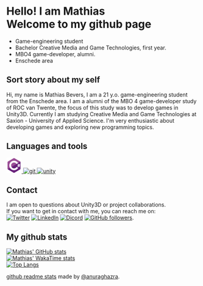 # Hello! I am Mathias <br/> Welcome to my github page
- Game-engineering student
- Bachelor Creative Media and Game Technologies, first year.
- MBO4 game-developer, alumni.
- Enschede area


## Sort story about my self
Hi, my name is Mathias Bevers, I am a 21 y.o. game-engineering student from the Enschede area. I am a alumni of the MBO 4 game-developer study of ROC van Twente, the focus of this study was to develop games in Unity3D. Currently I am studying Creative Media and Game Technologies at Saxion - University of Applied Science. I'm very enthusiastic about developing games and exploring new programming topics.

## Languages and tools
<p align="left"> <a href="https://www.w3schools.com/cs/" target="_blank"> <img src="https://raw.githubusercontent.com/devicons/devicon/master/icons/csharp/csharp-original.svg" alt="csharp" width="40" height="40"/> </a> <a href="https://git-scm.com/" target="_blank"> <img src="https://www.vectorlogo.zone/logos/git-scm/git-scm-icon.svg" alt="git" width="40" height="40"/> </a> <a href="https://unity.com/" target="_blank"> <img src="https://www.vectorlogo.zone/logos/unity3d/unity3d-icon.svg" alt="unity" width="40" height="40"/> </a> </p>

## Contact
I am open to questions about Unity3D or project collaborations.<br/>
If you want to get in contact with me, you can reach me on:<br/>
[![Twitter](https://img.shields.io/badge/Twitter-%40mathiasbevers-white?style=flat&logo=twitter&labelColor=7fff00)](https://twitter.com/mathiasbevers)
[![LinkedIn](https://img.shields.io/badge/LinkedIn-/mathiasbevers-white?style=flat&logo=LinkedIn&labelColor=7fff00&logoColor=0e76a8)](https://www.linkedin.com/mathiasbevers)
[![Dicord](https://img.shields.io/badge/Discord-%40Mongar23%234578-white?style=flat&logo=discord&labelColor=7fff00)](https://discordapp.com/users/352517116139798528)
[![GitHub followers](https://img.shields.io/github/followers/Mongar23.svg?style=social&label=Follow&maxAge=2592000)](https://github.com/Mongar23?tab=followers).

## My github stats
[![Mathias' GitHub stats](https://github-readme-stats.vercel.app/api?username=Mongar23&theme=chartreuse-dark&show_icons=true&count_private=true)](https://github.com/anuraghazra/github-readme-stats)<br/>
[![Mathias' WakaTime stats](https://github-readme-stats.vercel.app/api/wakatime?username=Mongar23&theme=chartreuse-dark&layout=compact)](https://github.com/anuraghazra/github-readme-stats)<br/>
[![Top Langs](https://github-readme-stats.vercel.app/api/top-langs/?username=Mongar23&theme=chartreuse-dark&layout=compact&hide=shaderlab,hlsl)](https://github.com/anuraghazra/github-readme-stats)

[github readme stats](https://github.com/anuraghazra/github-readme-stats) made by [@anuraghazra](https://github.com/anuraghazra).
